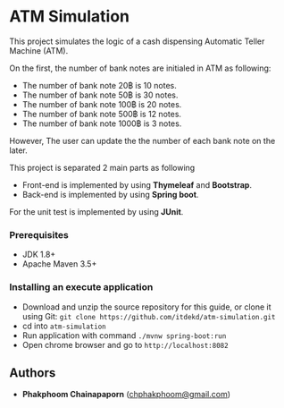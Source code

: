 # ATM Simulation

This project simulates the logic of a cash dispensing
Automatic Teller Machine (ATM). 

On the first, the number of bank notes are initialed in ATM as following:

* The number of bank note 20฿ is 10 notes.
* The number of bank note 50฿ is 30 notes.
* The number of bank note 100฿ is 20 notes.
* The number of bank note 500฿ is 12 notes. 
* The number of bank note 1000฿ is 3 notes.

However, The user can update the the number of each bank note on the later.

This project is separated 2 main parts as following
* Front-end is implemented by using **Thymeleaf** and **Bootstrap**.
* Back-end is implemented by using **Spring boot**. 
 
For the unit test is implemented by using **JUnit**.

### Prerequisites

* JDK 1.8+
* Apache Maven 3.5+

### Installing an execute application

* Download and unzip the source repository for this guide, or clone it using Git: 
`git clone https://github.com/itdekd/atm-simulation.git`
* cd into `atm-simulation`
* Run application with command `./mvnw spring-boot:run`
* Open chrome browser and go to `http://localhost:8082`

## Authors

* **Phakphoom Chainapaporn** (chphakphoom@gmail.com) 